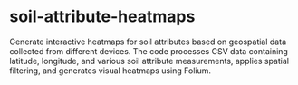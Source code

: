 # soil-attribute-heatmaps
Generate interactive heatmaps for soil attributes based on geospatial data collected from different devices. The code processes CSV data containing latitude, longitude, and various soil attribute measurements, applies spatial filtering, and generates visual heatmaps using Folium. 
